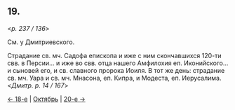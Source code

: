 
## 19.

<*p. 237 / 136*>

См. у Дмитриевского. 

Страдание св. мч. Садофа епископа и иже с ним скончавшихся 120-ти свв. в Персии... и иже во свв. отца 
нашего Амфилохия еп. Иконийского... и сыновей его, и св. славного пророка Иоиля. 
В тот же день: страдание св. мч. Уара и св. мч. Мнасона, еп. Кипра, и Модеста, еп. Иерусалима.  
<*Дмитр. p. 14 / 167*>

[← 18-е](10_18_GMT.ru.md) | [Октябрь](README.md#19-й) | [20-е →](10_20_GMT.ru.md)
